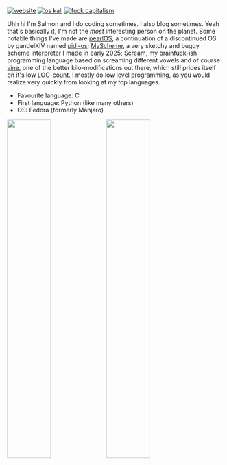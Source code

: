 <a href="https://callmesalmon.github.io/"><img src="https://img.shields.io/badge/website-callmesalmon.github.io-black?labelColor=000102&color=17e845&style=flat-square" alt="website"></a>
<a href="https://https://www.kali.org/"><img src="https://img.shields.io/badge/os-kali-black?labelColor=000102&color=17e845&style=flat-square" alt="os kali"></a>
<a href="#"><img src="https://img.shields.io/badge/fuck-capitalism-black?labelColor=000102&color=17e845&style=flat-square" alt="fuck capitalism"></a>

Uhh hi I'm Salmon and I do coding sometimes. I also blog sometimes. Yeah that's basically it, I'm not the *most* interesting person on the planet.
Some notable things I've made are [pearlOS](https://github.com/callmesalmon/pearlOS), a continuation of a discontinued OS by gandelXIV named
[pidi-os](https://github.com/gandelXIV/pidi-os); [MyScheme](https://github.com/callmesalmon/myscheme), a very sketchy and buggy scheme interpreter
I made in early 2025; [Scream](https://github.com/callmesalmon/scream), my brainfuck-ish programming language based on screaming different vowels
and of course [vine](https://github.com/callmesalmon/vine), one of the better kilo-modifications out there, which still prides itself on it's low
LOC-count. I mostly do low level programming, as you would realize very quickly from looking at my top languages.

* Favourite language: C
* First language: Python (like many others)
* OS: Fedora (formerly Manjaro)

<a href="#"><img width="45%" src="https://github-readme-stats.vercel.app/api/top-langs/?username=callmesalmon&theme=nord&border_radius=0&layout=compact&bg_color=000102&title_color=17e845&icon_color=17e845&text_color=ffffff&border_color=000102"/></a>
<a href="#"><img width="45%" src="https://github-readme-stats.vercel.app/api/?username=callmesalmon&theme=nord&border_radius=0&show_icons=true&layout=compact&bg_color=000102&title_color=17e845&icon_color=17e845&text_color=ffffff&border_color=000102"/></a>
